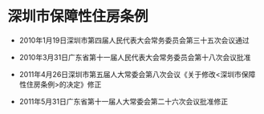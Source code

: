 # 深圳市保障性住房条例

- 2010年1月19日深圳市第四届人民代表大会常务委员会第三十五次会议通过

- 2010年3月31日广东省第十一届人民代表大会常务委员会第十八次会议批准

- 2011年4月26日深圳市第五届人大常委会第八次会议《关于修改<深圳市保障性住房条例>的决定》修正

- 2011年5月31日广东省第十一届人大常委会第二十六次会议批准修正

<!-- INFO END -->
